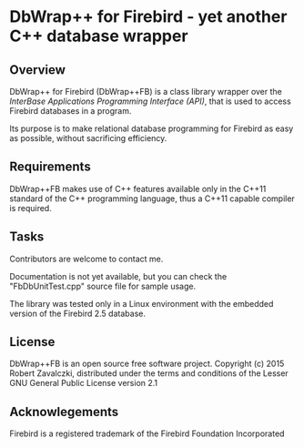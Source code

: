 # DbWrap++ for Firebird - yet another C++ database wrapper

## Overview

DbWrap++ for Firebird (DbWrap++FB) is a class library wrapper over
the _InterBase Applications Programming Interface (API)_, that is
used to access Firebird databases in a program.

Its purpose is to make relational database programming for
Firebird as easy as possible, without sacrificing efficiency.


## Requirements

DbWrap++FB makes use of C++ features available only in the C++11
standard of the C++ programming language, thus a C++11 capable
compiler is required.


## Tasks

Contributors are welcome to contact me.

Documentation is not yet available, but you can check the
"FbDbUnitTest.cpp" source file for sample usage.

The library was tested only in a Linux environment with the
embedded version of the Firebird 2.5 database.


## License

DbWrap++FB is an open source free software project.
Copyright (c) 2015 Robert Zavalczki, distributed under the terms
and conditions of the Lesser GNU General Public License version
2.1


## Acknowlegements

Firebird is a registered trademark of the Firebird Foundation Incorporated
